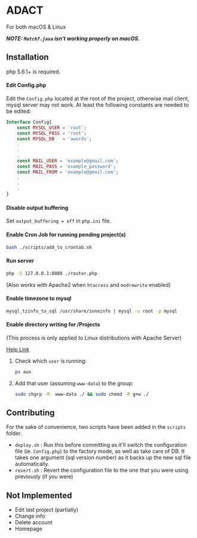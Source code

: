 # ADACT
For both macOS & Linux

***NOTE: `Match7.java` isn't working properly on macOS.***

## Installation

php 5.6.1+ is required.

#### Edit Config.php
Edit the `Config.php` located at the root of the project,
otherwise mail client, mysql server may not work. At least
the following constants are needed to be edited:
```php
Interface Config{
    const MYSQL_USER = 'root';
    const MYSQL_PASS = 'root';
    const MYSQL_DB   = 'awords';
    .
    .
    .
    const MAIL_USER = 'example@gmail.com';
    const MAIL_PASS = 'example_password';
    const MAIL_FROM = 'example@gmail.com';
    .
    .
    .
}
```

#### Disable output buffering
Set `output_buffering = off` in `php.ini` file.

#### Enable Cron Job for running pending project(s)
```bash
bash ./scripts/add_to_crontab.sh
```

#### Run server
```bash
php -S 127.0.0.1:8080 ./router.php
```
(Also works with Apache2 when `htaccess` and `modrewrite` enabled)

#### Enable timezone to mysql
```bash
mysql_tzinfo_to_sql /usr/share/zoneinfo | mysql -u root -p mysql
```

#### Enable directory writing for /Projects
(This process is only applied to Linux distributions with Apache Server)

[Help Link](https://stackoverflow.com/a/16373988/4147849)
1. Check which `user` is running:
    ```bash
    ps aux
    ```
2. Add that user (assuming `www-data`) to the group:
    ```bash
    sudo chgrp -R  www-data ./ && sudo chmod -R g+w ./
    ```

## Contributing
For the sake of convenience, two scripts have been added in the `scripts` folder.
- `deploy.sh` : Run this before committing as it'll switch the configuration file
  (ie. `Config.php`) to the factory mode, as well as take care of DB.
  It takes one argument (sql version number) as it backs up the new sql file
  automatically.
- `revert.sh` : Revert the configuration file to the one that you were using previously (if you were)

## Not Implemented
- Edit last project (partially)
- Change info
- Delete account
- Homepage

